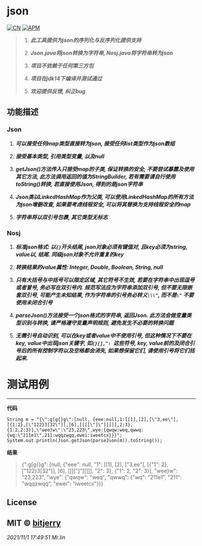 # json
[![CN](https://img.shields.io/badge/Language-English-blue)](https://github.com/bitjerry/json/blob/main/README.md)
[![APM](https://img.shields.io/badge/license-MIT-2345.svg)](https://github.com/bitjerry/json)

>1. ***此工具提供为json的序列化与反序列化提供支持***
>
> 2. ***Json.java将json转换为字符串, Nosj.java将字符串转为json***
>
> 3. ***项目不依赖于任何第三方包***
>
> 4. ***项目在jdk14下编译并测试通过***
>
> 5. ***欢迎提供反馈, 纠正bug***

## 功能描述

### Json

1. ***可以接受任何map类型直接转为json, 接受任何list类型作为json数组***

2. ***接受基本类型, 引用类型变量, 以及null***

3. ***getJson()方法传入只接受map的子类, 保证转换的安全, 不要尝试暴露及使用其它方法, 此方法调用返回的值为StringBuilder, 若有需要请自行使用toString()转换, 若直接使用Json, 得到的是json字符串***

4. ***Json类以LinkedHashMap作为父类, 可以使用LinkedHashMap的所有方法为json增删改查, 如果要考虑线程安全, 可以将其替换为支持线程安全的map***

5. ***字符串将以双引号包裹, 其它类型无标志***

### Nosj

1. ***标准json格式: 以`{}`开头结尾, json对象必须有键值对, 且key必须为string, value以, 结尾. 同级json对象不允许重复的key***

2. ***转换结果的value属性: Integer, Double, Boolean, String, null***

3. ***只有大括号与中括号可以限定区域, 其它符号不生效, 若要在字符串中出现逗号或者冒号, 务必写在双引号内. 规范写法应为字符串添加双引号, 但不要无限嵌套双引号, 可能产生未知结果, 作为字符串的引号务必转义`\\\"`, 而不是`\"` 不要使用未闭合引号***

4. ***parseJson()方法接受一个json格式的字符串, 返回Json. 此方法会做变量类型识别与转换, 请严格遵守变量声明规则, 避免发生不必要的转换问题***

5. ***无需引号自动识别, 可以在key或者value中不使用引号, 但这种情况下不要在key, value中出现json关键字, 如`{}[],": `这些符号, key, value前的及闭合引号后的所有控制字符以及空格都会消失, 如果想保留它们, 请使用引号将它们括起来.***

# 测试用例
---
**代码**
```
String m = "{\":g[g{}g\":[null, {eee:null,1:[[1],[2],[\"3,ee\"],[{1:2},[\"122}3[32\"]],[6],[[[[\"]\"]]]]],2:3},{1:2,2:3}],\"wee}w\":\"23,223\",wye:{qwqw:weq,qwwq:{wq:\"211e1\",211:wqqzwqq,ewei:iweetcx}}}";
System.out.println(Json.getJson(parseJson(m)).toString());
```
**结果**
>{":g[g{}g": [null, {"eee": null, "1": [[1], [2], ["3,ee"], [{"1": 2}, ["122}3[32"]], [6], [[[["]"]]]]], "2": 3}, {"1": 2, "2": 3}], "wee}w": "23,223", "wye": {"qwqw": "weq", "qwwq": {"wq": "211e1", "211": "wqqzwqq", "ewei": "iweetcx"}}}

## License
MIT © [bitjerry](https://github.com/bitjerry/json/blob/main/LICENSE)
---
*2021/11/1 17:49:51*
*Mr.lin*
